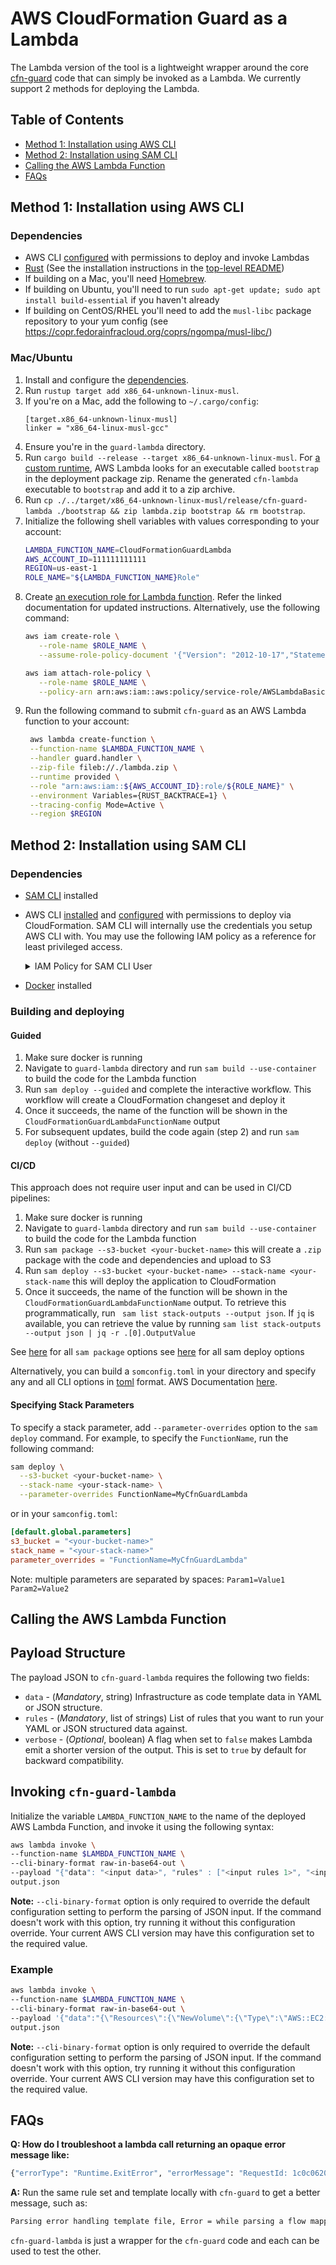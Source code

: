 # AWS CloudFormation Guard as a Lambda

The Lambda version of the tool is a lightweight wrapper around the core [cfn-guard](../guard) code that can simply be invoked as a Lambda. We currently support 2 methods for deploying the Lambda.

## Table of Contents

* [Method 1: Installation using AWS CLI](#method-1-installation-using-aws-cli)
* [Method 2: Installation using SAM CLI](#method-2-installation-using-sam-cli)
* [Calling the AWS Lambda Function](#calling-the-aws-lambda-function)
* [FAQs](#faqs)

## Method 1: Installation using AWS CLI

### Dependencies

* AWS CLI [configured](https://docs.aws.amazon.com/cli/latest/userguide/cli-chap-configure.html) with permissions to deploy and invoke Lambdas
* [Rust](https://rustup.rs/) (See the installation instructions in the [top-level README](../README.md#install-rust))
* If building on a Mac, you'll need [Homebrew](https://brew.sh/).
* If building on Ubuntu, you'll need to run `sudo apt-get update; sudo apt install build-essential` if you haven't already
* If building on CentOS/RHEL you'll need to add the `musl-libc` package repository to your yum config (see https://copr.fedorainfracloud.org/coprs/ngompa/musl-libc/)

### Mac/Ubuntu

1. Install and configure the [dependencies](#dependencies).
2. Run `rustup target add x86_64-unknown-linux-musl`.
3. If you're on a Mac, add the following to `~/.cargo/config`:
    ```
    [target.x86_64-unknown-linux-musl]
    linker = "x86_64-linux-musl-gcc"
    ```
4. Ensure you're in the `guard-lambda` directory.
5. Run `cargo build --release --target x86_64-unknown-linux-musl`. For [a custom runtime](https://docs.aws.amazon.com/lambda/latest/dg/runtimes-custom.html), AWS Lambda looks for an executable called `bootstrap` in the deployment package zip. Rename the generated `cfn-lambda` executable to `bootstrap` and add it to a zip archive.
6. Run `cp ./../target/x86_64-unknown-linux-musl/release/cfn-guard-lambda ./bootstrap && zip lambda.zip bootstrap && rm bootstrap`.
7. Initialize the following shell variables with values corresponding to your account:
   ```bash
   LAMBDA_FUNCTION_NAME=CloudFormationGuardLambda
   AWS_ACCOUNT_ID=111111111111
   REGION=us-east-1
   ROLE_NAME="${LAMBDA_FUNCTION_NAME}Role"
   ```
8. Create [an execution role for Lambda function]((https://docs.aws.amazon.com/lambda/latest/dg/lambda-intro-execution-role.html)). Refer the linked documentation for updated instructions. Alternatively, use the following command:
   ```bash
   aws iam create-role \
      --role-name $ROLE_NAME \
      --assume-role-policy-document '{"Version": "2012-10-17","Statement": [{ "Effect": "Allow", "Principal": {"Service": "lambda.amazonaws.com"}, "Action": "sts:AssumeRole"}]}'
   
   aws iam attach-role-policy \
      --role-name $ROLE_NAME \
      --policy-arn arn:aws:iam::aws:policy/service-role/AWSLambdaBasicExecutionRole
   ```
9. Run the following command to submit `cfn-guard` as an AWS Lambda function to your account:
   ```bash
    aws lambda create-function \
    --function-name $LAMBDA_FUNCTION_NAME \
    --handler guard.handler \
    --zip-file fileb://./lambda.zip \
    --runtime provided \
    --role "arn:aws:iam::${AWS_ACCOUNT_ID}:role/${ROLE_NAME}" \
    --environment Variables={RUST_BACKTRACE=1} \
    --tracing-config Mode=Active \
    --region $REGION
   ```

## Method 2: Installation using SAM CLI

### Dependencies

* [SAM CLI](https://docs.aws.amazon.com/serverless-application-model/latest/developerguide/serverless-getting-started.html) installed
* AWS CLI [installed](https://docs.aws.amazon.com/cli/latest/userguide/getting-started-install.html) and [configured](https://docs.aws.amazon.com/cli/latest/userguide/cli-chap-configure.html) with permissions to deploy via CloudFormation. SAM CLI will internally use the credentials you setup AWS CLI with. You may use the following IAM policy as a reference for least privileged access.

  <details>
    <summary>
      IAM Policy for SAM CLI User
    </summary>

    ```js
    {
        "Version": "2012-10-17",
        "Statement":
        [
            {
                "Effect": "Allow",
                "Action":
                [
                    "cloudformation:CreateChangeSet",
                    "cloudformation:CreateStack",
                    "cloudformation:DeleteChangeSet",
                    "cloudformation:DeleteStack",
                    "cloudformation:DescribeChangeSet",
                    "cloudformation:DescribeStackEvents",
                    "cloudformation:DescribeStackResource",
                    "cloudformation:DescribeStackResources",
                    "cloudformation:DescribeStacks",
                    "cloudformation:ExecuteChangeSet",
                    "cloudformation:GetTemplate",
                    "cloudformation:GetTemplateSummary",
                    "cloudformation:ListStackResources",
                    "cloudformation:SetStackPolicy",
                    "cloudformation:UpdateStack",
                    "cloudformation:UpdateTerminationProtection",
                    "iam:AttachRolePolicy",
                    "iam:CreateRole",
                    "iam:DeleteRole",
                    "iam:DetachRolePolicy",
                    "iam:GetRole",
                    "iam:PassRole",
                    "lambda:CreateFunction",
                    "lambda:DeleteFunction",
                    "lambda:GetFunction",
                    "lambda:TagResource",
                    "s3:GetObject",
                    "s3:PutObject"
                ],
                "Resource": "*"
            }
        ]
    }
    ```
  </details>


* [Docker](https://docs.docker.com/get-docker/) installed

### Building and deploying

#### Guided

1. Make sure docker is running
2. Navigate to `guard-lambda` directory and run `sam build --use-container` to build the code for the Lambda function
3. Run `sam deploy --guided` and complete the interactive workflow. This workflow will create a CloudFormation changeset and deploy it
4. Once it succeeds, the name of the function will be shown in the `CloudFormationGuardLambdaFunctionName` output
5. For subsequent updates, build the code again (step 2) and run `sam deploy` (without `--guided`)

#### CI/CD

This approach does not require user input and can be used in CI/CD pipelines:

1. Make sure docker is running
2. Navigate to `guard-lambda` directory and run `sam build --use-container` to build the code for the Lambda function
3. Run `sam package --s3-bucket <your-bucket-name>` this will create a `.zip` package with the code and dependencies and upload to S3
4. Run `sam deploy --s3-bucket <your-bucket-name> --stack-name <your-stack-name` this will deploy the application to CloudFormation
5. Once it succeeds, the name of the function will be shown in the `CloudFormationGuardLambdaFunctionName` output. To retrieve this programmatically, run ` sam list stack-outputs --output json`. If `jq` is available, you can retrieve the value by running `sam list stack-outputs --output json | jq -r .[0].OutputValue`

See [here](https://docs.aws.amazon.com/serverless-application-model/latest/developerguide/sam-cli-command-reference-sam-package.html) for all `sam package` options
see [here](https://docs.aws.amazon.com/serverless-application-model/latest/developerguide/sam-cli-command-reference-sam-deploy.html) for all sam deploy options

Alternatively, you can build a `somconfig.toml` in your directory and specify any and all CLI options in [toml](https://toml.io/en/) format. AWS Documentation [here](https://docs.aws.amazon.com/serverless-application-model/latest/developerguide/serverless-sam-cli-config.html).

#### Specifying Stack Parameters

To specify a stack parameter, add  `--parameter-overrides` option to the `sam deploy` command. For example, to specify the `FunctionName`, run the following command:

```bash
sam deploy \
  --s3-bucket <your-bucket-name> \
  --stack-name <your-stack-name> \
  --parameter-overrides FunctionName=MyCfnGuardLambda
```

or in your `samconfig.toml`:

```toml
[default.global.parameters]
s3_bucket = "<your-bucket-name>"
stack_name = "<your-stack-name>"
parameter_overrides = "FunctionName=MyCfnGuardLambda"
```

Note: multiple parameters are separated by spaces: `Param1=Value1 Param2=Value2`

## Calling the AWS Lambda Function

## Payload Structure

The payload JSON to `cfn-guard-lambda` requires the following two fields:
* `data` - (_Mandatory_, string) Infrastructure as code template data in YAML or JSON structure.
* `rules` - (_Mandatory_, list of strings) List of rules that you want to run your YAML or JSON structured data against.
* `verbose` - (_Optional_, boolean) A flag when set to `false` makes Lambda emit a shorter version of the output. This is set to `true` by default for backward compatibility.

## Invoking `cfn-guard-lambda`

Initialize the variable `LAMBDA_FUNCTION_NAME` to the name of the deployed AWS Lambda Function, and invoke it using the following syntax:

```bash
aws lambda invoke \
--function-name $LAMBDA_FUNCTION_NAME \
--cli-binary-format raw-in-base64-out \
--payload "{"data": "<input data>", "rules" : ["<input rules 1>", "<input rules 2>", ...], "verbose": <true|false>}" \
output.json
```

**Note:** `--cli-binary-format` option is only required to override the default configuration setting to perform the parsing of
JSON input. If the command doesn't work with this option, try running it without this configuration override. Your current
AWS CLI version may have this configuration set to the required value.

### Example

```bash
aws lambda invoke \
--function-name $LAMBDA_FUNCTION_NAME \
--cli-binary-format raw-in-base64-out \
--payload '{"data":"{\"Resources\":{\"NewVolume\":{\"Type\":\"AWS::EC2::Volume\",\"Properties\":{\"Size\":500,\"Encrypted\":true,\"AvailabilityZone\":\"us-west-2b\"}},\"NewVolume2\":{\"Type\":\"AWS::EC2::Volume\",\"Properties\":{\"Size\":50,\"Encrypted\":true,\"AvailabilityZone\":\"us-west-2c\"}}}}","rules":["let ec2_volumes = Resources.*[ Type == /EC2::Volume/ ]\nrule EC2_ENCRYPTION_BY_DEFAULT when %ec2_volumes !empty {\n    %ec2_volumes.Properties.Encrypted == true \n      <<\n            Violation: All EBS Volumes should be encrypted \n            Fix: Set Encrypted property to true\n       >>\n}"],"verbose":false}' \
output.json
```

**Note:** `--cli-binary-format` option is only required to override the default configuration setting to perform the parsing of
JSON input. If the command doesn't work with this option, try running it without this configuration override. Your current
AWS CLI version may have this configuration set to the required value.

## FAQs

**Q: How do I troubleshoot a lambda call returning an opaque error message like:**

```bash
{"errorType": "Runtime.ExitError", "errorMessage": "RequestId: 1c0c0620-0f83-40bc-8eca-3cf2cf24820f Error: Runtime exited with error: exit status 101"}
 ```
**A:** Run the same rule set and template locally with `cfn-guard` to get a better message, such as:

```bash
Parsing error handling template file, Error = while parsing a flow mapping, did not find expected ',' or '}' at line 21 column 1
```

`cfn-guard-lambda` is just a wrapper for the `cfn-guard` code and each can be used to test the other.
